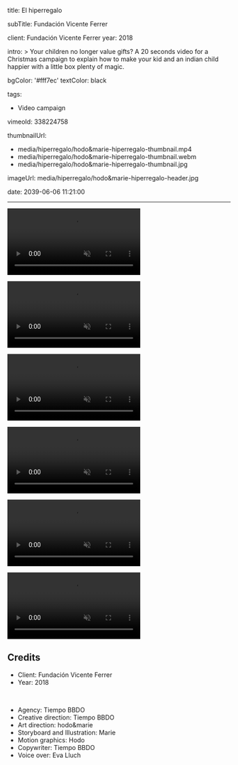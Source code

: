 title: El hiperregalo

subTitle: Fundación Vicente Ferrer

client: Fundación Vicente Ferrer
year: 2018

intro: >
  Your children no longer value gifts? A 20 seconds video for a Christmas campaign to explain how to make your kid and an indian child happier with a little box plenty of magic.

bgColor: '#fff7ec'
textColor: black

tags:
  - Video campaign

vimeoId: 338224758

thumbnailUrl:
  - media/hiperregalo/hodo&marie-hiperregalo-thumbnail.mp4
  - media/hiperregalo/hodo&marie-hiperregalo-thumbnail.webm
  - media/hiperregalo/hodo&marie-hiperregalo-thumbnail.jpg

imageUrl: media/hiperregalo/hodo&marie-hiperregalo-header.jpg

date: 2039-06-06 11:21:00



---

<!-- This is a 2x VIDEO gallery -->
<!-- Always add a linebreak between images -->
<!-- It needs two images between paragraph tags -->
<div class="gallery gallery-2">

<p>
	<video playsinline="playsinline" muted loop autoplay>
			<source src="/demo/media/hiperregalo/hodo&marie-hiperregalo-01.mp4" type="video/mp4">
			<source src="/demo/media/hiperregalo/hodo&marie-hiperregalo-01.webm" type="video/webm">
	</video>
</p>

<p>
	<video playsinline="playsinline" muted loop autoplay>
			<source src="/demo/media/hiperregalo/hodo&marie-hiperregalo-02.mp4" type="video/mp4">
			<source src="/demo/media/hiperregalo/hodo&marie-hiperregalo-02.webm" type="video/webm">
	</video>
</p>


</div>



<!-- This is a 2x VIDEO gallery -->
<!-- Always add a linebreak between images -->
<!-- It needs two images between paragraph tags -->
<div class="gallery gallery-2">

<p>
	<video playsinline="playsinline" muted loop autoplay>
			<source src="/demo/media/hiperregalo/hodo&marie-hiperregalo-03.mp4" type="video/mp4">
			<source src="/demo/media/hiperregalo/hodo&marie-hiperregalo-03.webm" type="video/webm">
	</video>
</p>

<p>
	<video playsinline="playsinline" muted loop autoplay>
			<source src="/demo/media/hiperregalo/hodo&marie-hiperregalo-04.mp4" type="video/mp4">
			<source src="/demo/media/hiperregalo/hodo&marie-hiperregalo-04.webm" type="video/webm">
	</video>
</p>


</div>



<!-- This is a 2x VIDEO gallery -->
<!-- Always add a linebreak between images -->
<!-- It needs two images between paragraph tags -->
<div class="gallery gallery-2">

<p>
	<video playsinline="playsinline" muted loop autoplay>
			<source src="/demo/media/hiperregalo/hodo&marie-hiperregalo-05.mp4" type="video/mp4">
			<source src="/demo/media/hiperregalo/hodo&marie-hiperregalo-05.webm" type="video/webm">
	</video>
</p>

<p>
	<video playsinline="playsinline" muted loop autoplay>
			<source src="/demo/media/hiperregalo/hodo&marie-hiperregalo-06.mp4" type="video/mp4">
			<source src="/demo/media/hiperregalo/hodo&marie-hiperregalo-06.webm" type="video/webm">
	</video>
</p>


</div>



<!-- Sample credits secion -->
## Credits

* Client: Fundación Vicente Ferrer
* Year: 2018  
  
<br>

* Agency: Tiempo BBDO
* Creative direction: Tiempo BBDO
* Art direction: hodo&marie
* Storyboard and Illustration: Marie
* Motion graphics: Hodo
* Copywriter: Tiempo BBDO
* Voice over: Eva Lluch